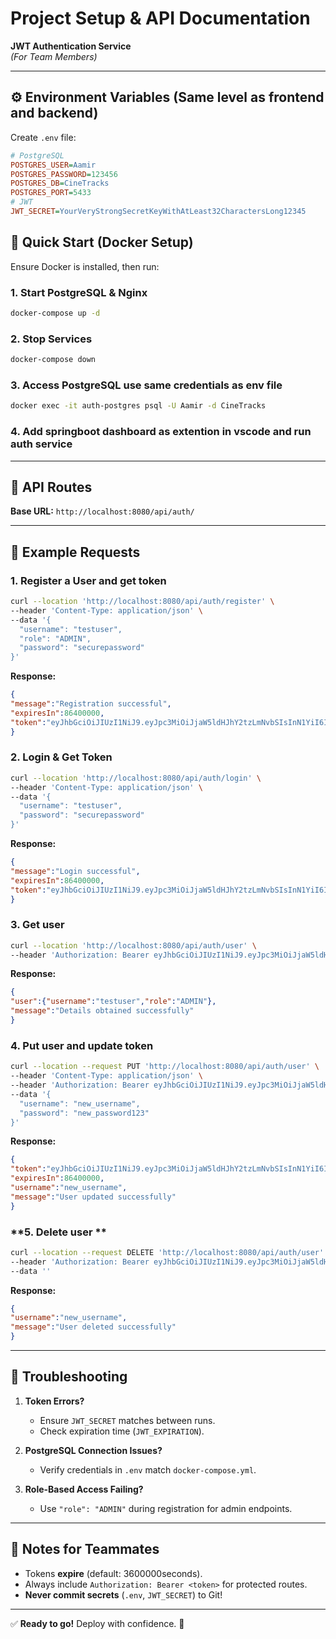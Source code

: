 # **Project Setup & API Documentation**  
**JWT Authentication Service**  
*(For Team Members)*  

---

## **⚙️ Environment Variables (Same level as frontend and backend)**  
Create `.env` file:  
```ini
# PostgreSQL
POSTGRES_USER=Aamir
POSTGRES_PASSWORD=123456
POSTGRES_DB=CineTracks
POSTGRES_PORT=5433
# JWT
JWT_SECRET=YourVeryStrongSecretKeyWithAtLeast32CharactersLong12345
``` 
## **🚀 Quick Start (Docker Setup)**  
Ensure Docker is installed, then run:  

### **1. Start PostgreSQL & Nginx**  
```bash
docker-compose up -d
```  

### **2. Stop Services**  
```bash
docker-compose down
```  

### **3. Access PostgreSQL use same credentials as env file**  
```bash
docker exec -it auth-postgres psql -U Aamir -d CineTracks
```  

### **4. Add springboot dashboard as extention in vscode and run auth service**  

---

## **🔐 API Routes**  
**Base URL:** `http://localhost:8080/api/auth/`  


---

## **📝 Example Requests**  

### **1. Register a User and get token**  
```bash
curl --location 'http://localhost:8080/api/auth/register' \
--header 'Content-Type: application/json' \
--data '{
  "username": "testuser",
  "role": "ADMIN",
  "password": "securepassword"
}'
```  

**Response:**  
```json
{
"message":"Registration successful",
"expiresIn":86400000,
"token":"eyJhbGciOiJIUzI1NiJ9.eyJpc3MiOiJjaW5ldHJhY2tzLmNvbSIsInN1YiI6InRlc3R1c2VyIiwiaWF0IjoxNzQzMDk2NjQwLCJleHAiOjE3NDMxODMwNDB9.Too0j6MqDD5U9INXJCv9tsNKM7aBKyqyRZspJIQxjKM"
}
```  

### **2. Login & Get Token**  
```bash
curl --location 'http://localhost:8080/api/auth/login' \
--header 'Content-Type: application/json' \
--data '{
  "username": "testuser",
  "password": "securepassword"
}'
```  
**Response:**  
```json
{
"message":"Login successful",
"expiresIn":86400000,
"token":"eyJhbGciOiJIUzI1NiJ9.eyJpc3MiOiJjaW5ldHJhY2tzLmNvbSIsInN1YiI6InRlc3R1c2VyIiwiaWF0IjoxNzQzMDk2NjQ3LCJleHAiOjE3NDMxODMwNDd9.hYddyAkDOp0PVTNGSkKq-e6JMJW2EDqTLEtRW0K9WPI"
}
```  

### **3. Get user**  
```bash
curl --location 'http://localhost:8080/api/auth/user' \
--header 'Authorization: Bearer eyJhbGciOiJIUzI1NiJ9.eyJpc3MiOiJjaW5ldHJhY2tzLmNvbSIsInN1YiI6InRlc3R1c2VyIiwiaWF0IjoxNzQzMDk2NjQ3LCJleHAiOjE3NDMxODMwNDd9.hYddyAkDOp0PVTNGSkKq-e6JMJW2EDqTLEtRW0K9WPI'
```  

**Response:**  
```json
{
"user":{"username":"testuser","role":"ADMIN"},
"message":"Details obtained successfully"
}
```  

### **4. Put user and update token**  
```bash
curl --location --request PUT 'http://localhost:8080/api/auth/user' \
--header 'Content-Type: application/json' \
--header 'Authorization: Bearer eyJhbGciOiJIUzI1NiJ9.eyJpc3MiOiJjaW5ldHJhY2tzLmNvbSIsInN1YiI6InRlc3R1c2VyIiwiaWF0IjoxNzQzMDk2NjQ3LCJleHAiOjE3NDMxODMwNDd9.hYddyAkDOp0PVTNGSkKq-e6JMJW2EDqTLEtRW0K9WPI' \
--data '{
  "username": "new_username",
  "password": "new_password123"
}'
```  

**Response:**  
```json
{
"token":"eyJhbGciOiJIUzI1NiJ9.eyJpc3MiOiJjaW5ldHJhY2tzLmNvbSIsInN1YiI6Im5ld191c2VybmFtZSIsImlhdCI6MTc0MzA5NjY1NCwiZXhwIjoxNzQzMTgzMDU0fQ.Whi2AIl36vZzkQ5VcSRLvQ6b1pRMaYzpLJiEYmcwpxI",
"expiresIn":86400000,
"username":"new_username",
"message":"User updated successfully"
}
```

### **5. Delete user **  
```bash
curl --location --request DELETE 'http://localhost:8080/api/auth/user' \
--header 'Authorization: Bearer eyJhbGciOiJIUzI1NiJ9.eyJpc3MiOiJjaW5ldHJhY2tzLmNvbSIsInN1YiI6Im5ld191c2VybmFtZSIsImlhdCI6MTc0MzA5NjY1NCwiZXhwIjoxNzQzMTgzMDU0fQ.Whi2AIl36vZzkQ5VcSRLvQ6b1pRMaYzpLJiEYmcwpxI' \
--data ''
```  

**Response:**  
```json
{
"username":"new_username",
"message":"User deleted successfully"
}
```
 
---

## **🔧 Troubleshooting**  
1. **Token Errors?**  
   - Ensure `JWT_SECRET` matches between runs.  
   - Check expiration time (`JWT_EXPIRATION`).  

2. **PostgreSQL Connection Issues?**  
   - Verify credentials in `.env` match `docker-compose.yml`.  

3. **Role-Based Access Failing?**  
   - Use `"role": "ADMIN"` during registration for admin endpoints.  

---

## **📌 Notes for Teammates**  
- Tokens **expire** (default: 3600000seconds).  
- Always include `Authorization: Bearer <token>` for protected routes.  
- **Never commit secrets** (`.env`, `JWT_SECRET`) to Git!  

--- 

✅ **Ready to go!** Deploy with confidence. 🚀